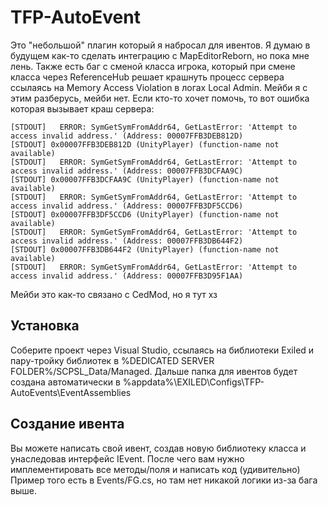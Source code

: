 # TFP-AutoEvent

Это "небольшой" плагин который я набросал для ивентов. Я думаю в будущем как-то сделать интеграцию с MapEditorReborn, но пока мне лень.
Также есть баг с сменой класса игрока, который при смене класса через ReferenceHub решает крашнуть процесс сервера ссылаясь на Memory Access Violation в логах Local Admin. Мейби я с этим разберусь, мейби нет.
Если кто-то хочет помочь, то вот ошибка которая вызывает краш сервера:
```
[STDOUT]   ERROR: SymGetSymFromAddr64, GetLastError: 'Attempt to access invalid address.' (Address: 00007FFB3DEB812D)
[STDOUT] 0x00007FFB3DEB812D (UnityPlayer) (function-name not available)
[STDOUT]   ERROR: SymGetSymFromAddr64, GetLastError: 'Attempt to access invalid address.' (Address: 00007FFB3DCFAA9C)
[STDOUT] 0x00007FFB3DCFAA9C (UnityPlayer) (function-name not available)
[STDOUT]   ERROR: SymGetSymFromAddr64, GetLastError: 'Attempt to access invalid address.' (Address: 00007FFB3DF5CCD6)
[STDOUT] 0x00007FFB3DF5CCD6 (UnityPlayer) (function-name not available)
[STDOUT]   ERROR: SymGetSymFromAddr64, GetLastError: 'Attempt to access invalid address.' (Address: 00007FFB3DB644F2)
[STDOUT] 0x00007FFB3DB644F2 (UnityPlayer) (function-name not available)
[STDOUT]   ERROR: SymGetSymFromAddr64, GetLastError: 'Attempt to access invalid address.' (Address: 00007FFB3D95F1AA)
```
Мейби это как-то связано с CedMod, но я тут хз

## Установка

Соберите проект через Visual Studio, ссылаясь на библиотеки Exiled и пару-тройку библиотек в %DEDICATED SERVER FOLDER%/SCPSL_Data/Managed.
Дальше папка для ивентов будет создана автоматически в %appdata%\EXILED\Configs\TFP-AutoEvents\EventAssemblies

## Создание ивента

Вы можете написать свой ивент, создав новую библиотеку класса и унаследовав интерфейс IEvent. После чего вам нужно имплементировать все методы/поля и написать код (удивительно)
Пример того есть в Events/FG.cs, но там нет никакой логики из-за бага выше.
